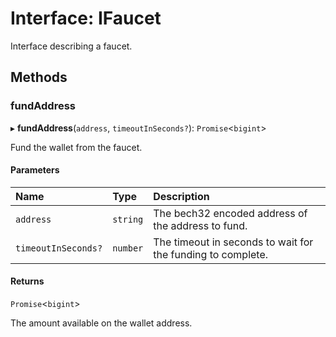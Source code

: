 # Interface: IFaucet

Interface describing a faucet.

## Methods

### fundAddress

▸ **fundAddress**(`address`, `timeoutInSeconds?`): `Promise`\<`bigint`\>

Fund the wallet from the faucet.

#### Parameters

| Name | Type | Description |
| :------ | :------ | :------ |
| `address` | `string` | The bech32 encoded address of the address to fund. |
| `timeoutInSeconds?` | `number` | The timeout in seconds to wait for the funding to complete. |

#### Returns

`Promise`\<`bigint`\>

The amount available on the wallet address.
